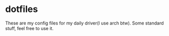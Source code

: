 # dotfiles
These are my config files for my daily driver(I use arch btw). Some standard stuff, feel free to use it.
